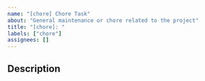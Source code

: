 ```yaml
---
name: "[chore] Chore Task"
about: "General maintenance or chore related to the project"
title: "[chore]: "
labels: ["chore"]
assignees: []
---
```


## Description
<!-- Describe the chore or task -->


